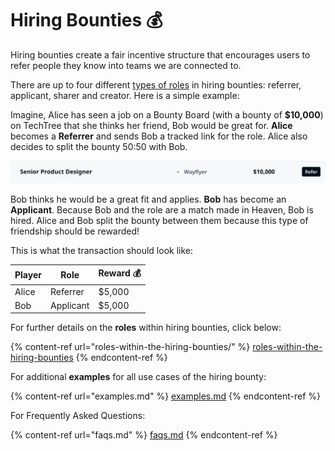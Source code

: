 # Hiring Bounties 💰

Hiring bounties create a fair incentive structure that encourages users to refer people they know into teams we are connected to.

There are up to four different [types of roles](roles-within-the-hiring-bounties/) in hiring bounties: referrer, applicant, sharer and creator. Here is a simple example:

Imagine, Alice has seen a job on a Bounty Board (with a bounty of **$10,000**) on TechTree that she thinks her friend, Bob would be great for. **Alice** becomes a **Referrer** and sends Bob a tracked link for the role. Alice also decides to split the bounty 50:50 with Bob.

![](<../../../.gitbook/assets/Screenshot 2022-01-07 at 11.52.25.png>)

Bob thinks he would be a great fit and applies. **Bob** has become an **Applicant**. Because Bob and the role are a match made in Heaven, Bob is hired. Alice and Bob split the bounty between them because this type of friendship should be rewarded!

This is what the transaction should look like:

| Player | Role      | Reward 💰 |
| ------ | --------- | --------- |
| Alice  | Referrer  | $5,000    |
| Bob    | Applicant | $5,000    |

For further details on the **roles** within hiring bounties, click below:

{% content-ref url="roles-within-the-hiring-bounties/" %}
[roles-within-the-hiring-bounties](roles-within-the-hiring-bounties/)
{% endcontent-ref %}

For additional **examples** for all use cases of the hiring bounty:

{% content-ref url="examples.md" %}
[examples.md](examples.md)
{% endcontent-ref %}

For Frequently Asked Questions:

{% content-ref url="faqs.md" %}
[faqs.md](faqs.md)
{% endcontent-ref %}
